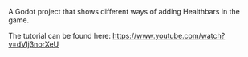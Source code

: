 A Godot project that shows different ways of adding Healthbars in the game.

The tutorial can be found here: https://www.youtube.com/watch?v=dVIj3norXeU
